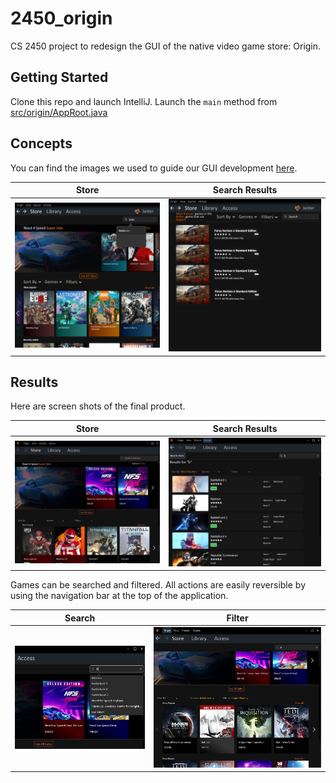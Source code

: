 # 2450_origin
CS 2450 project to redesign the GUI of the native video game store: Origin.

## Getting Started

Clone this repo and launch IntelliJ.  Launch the `main` method from [src/origin/AppRoot.java](./src/origin/AppRoot.java)

## Concepts

You can find the images we used to guide our GUI development [here](./concept/images).


Store           |  Search Results
:-------------------------:|:-------------------------:
![Store Concept](./concept/imgs/store_search.png)  |  ![Search Concept](./concept/imgs/store_horz_sorted.png)


## Results

Here are screen shots of the final product.

Store           |  Search Results
:-------------------------:|:-------------------------:
![Store](./rdme/store.JPG)  |  ![Search](./rdme/searchPage.JPG)

Games can be searched and filtered.  All actions are easily reversible by using the navigation bar at the top of the application.

Search           |  Filter
:-------------------------:|:-------------------------:
![Store](./rdme/search.JPG)  |  ![Search](./rdme/filters.JPG)